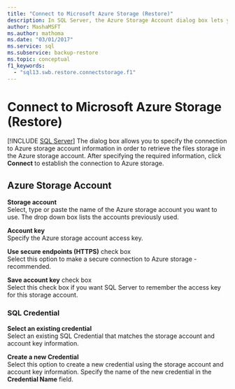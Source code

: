 ```yaml
---
title: "Connect to Microsoft Azure Storage (Restore)"
description: In SQL Server, the Azure Storage Account dialog box lets you specify a connection to Azure storage account information to get files storage in an Azure account.
author: MashaMSFT
ms.author: mathoma
ms.date: "03/01/2017"
ms.service: sql
ms.subservice: backup-restore
ms.topic: conceptual
f1_keywords:
  - "sql13.swb.restore.connectstorage.f1"
---
```

# Connect to Microsoft Azure Storage (Restore)
 [!INCLUDE [SQL Server](../../includes/applies-to-version/sqlserver.md)]
  The dialog box allows you to specify the connection to Azure storage account information in order to retrieve the files storage in the Azure storage account. After specifying the required information, click **Connect** to establish the connection to Azure storage.  
  
## Azure Storage Account  
 **Storage account**  
 Select, type or paste the name of the Azure storage account you want to use. The drop down box lists the accounts previously used.  
  
 **Account key**  
 Specify the Azure storage account access key.  
  
 **Use secure endpoints (HTTPS)** check box  
 Select this option to make a secure connection to Azure storage - recommended.  
  
 **Save account key** check box  
 Select this check box if you want SQL Server to remember the access key for this storage account.  
  
### SQL Credential  
 **Select an existing credential**  
 Select an existing SQL Credential that matches the storage account and account key information.  
  
 **Create a new Credential**  
 Select this option to create a new credential using the storage account and account key information. Specify the name of the new credential in the **Credential Name** field.  
  
  
